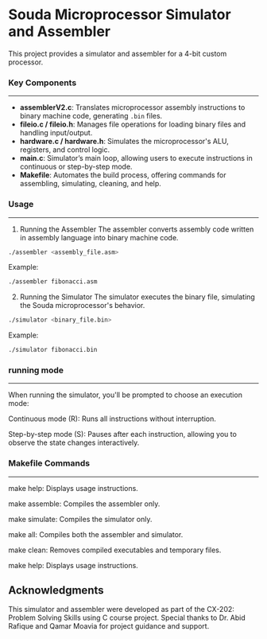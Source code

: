 # Souda Microprocessor Simulator and Assembler

This project provides a simulator and assembler for  a 4-bit custom processor.



### Key Components
---
- **assemblerV2.c**: Translates microprocessor assembly instructions to binary machine code, generating `.bin` files.
- **fileio.c / fileio.h**: Manages file operations for loading binary files and handling input/output.
- **hardware.c / hardware.h**: Simulates the  microprocessor's ALU, registers, and control logic.
- **main.c**: Simulator’s main loop, allowing users to execute instructions in continuous or step-by-step mode.
- **Makefile**: Automates the build process, offering commands for assembling, simulating, cleaning, and help.



### Usage
---
1. Running the Assembler
The assembler converts assembly code written in assembly language into binary machine code.

```bash
./assembler <assembly_file.asm>
```
Example:
```bash  
./assembler fibonacci.asm
```


2. Running the Simulator
The simulator executes the binary file, simulating the Souda microprocessor's behavior.

```bash
./simulator <binary_file.bin>
```   
Example:
```bash
./simulator fibonacci.bin
```


### running mode
---

When running the simulator, you'll be prompted to choose an execution mode:

Continuous mode (R): Runs all instructions without interruption.

Step-by-step mode (S): Pauses after each instruction, allowing you to observe the state changes interactively.



### Makefile Commands
---
make help: Displays usage instructions.

make assemble: Compiles the assembler only.

make simulate: Compiles the simulator only.

make all: Compiles both the assembler and simulator.

make clean: Removes compiled executables and temporary files.

make help: Displays usage instructions.



## Acknowledgments

This simulator and assembler were developed as part of the CX-202: Problem Solving Skills using C course project. Special thanks to Dr. Abid Rafique and Qamar Moavia for project guidance and support.

